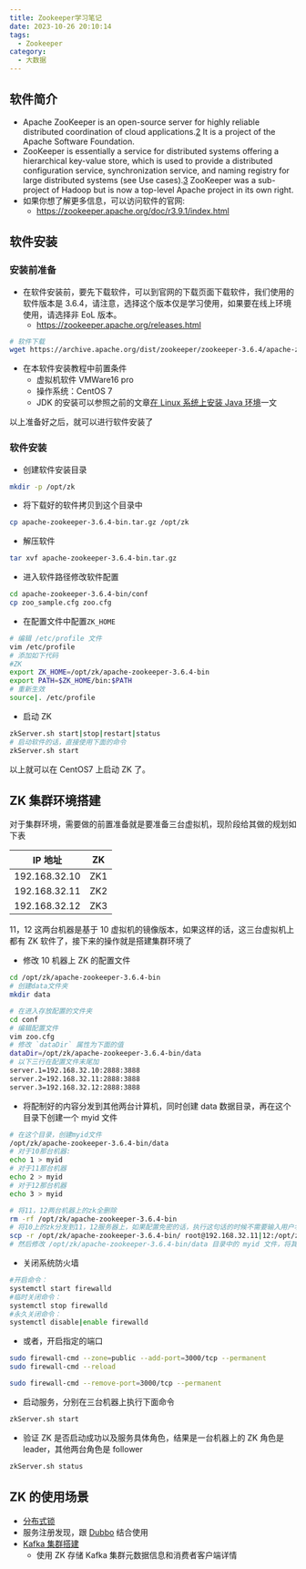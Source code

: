 ```yaml
---
title: Zookeeper学习笔记
date: 2023-10-26 20:10:14
tags:
  - Zookeeper
category:
  - 大数据
---
```


## 软件简介

- Apache ZooKeeper is an open-source server for highly reliable distributed coordination of cloud applications.[2] It is a project of the Apache Software Foundation.
- ZooKeeper is essentially a service for distributed systems offering a hierarchical key-value store, which is used to provide a distributed configuration service, synchronization service, and naming registry for large distributed systems (see Use cases).[3] ZooKeeper was a sub-project of Hadoop but is now a top-level Apache project in its own right.
- 如果你想了解更多信息，可以访问软件的官网:
  - https://zookeeper.apache.org/doc/r3.9.1/index.html

## 软件安装

### 安装前准备

- 在软件安装前，要先下载软件，可以到官网的下载页面下载软件，我们使用的软件版本是 3.6.4，请注意，选择这个版本仅是学习使用，如果要在线上环境使用，请选择非 EoL 版本。
  - https://zookeeper.apache.org/releases.html

```sh
# 软件下载
wget https://archive.apache.org/dist/zookeeper/zookeeper-3.6.4/apache-zookeeper-3.6.4-bin.tar.gz
```

- 在本软件安装教程中前置条件
  - 虚拟机软件 VMWare16 pro
  - 操作系统：CentOS 7
  - JDK 的安装可以参照之前的文章[在 Linux 系统上安装 Java 环境][1]一文

以上准备好之后，就可以进行软件安装了

### 软件安装

- 创建软件安装目录

```sh
mkdir -p /opt/zk
```

- 将下载好的软件拷贝到这个目录中

```sh
cp apache-zookeeper-3.6.4-bin.tar.gz /opt/zk
```

- 解压软件

```sh
tar xvf apache-zookeeper-3.6.4-bin.tar.gz
```

- 进入软件路径修改软件配置

```sh
cd apache-zookeeper-3.6.4-bin/conf
cp zoo_sample.cfg zoo.cfg
```

- 在配置文件中配置`ZK_HOME`

```sh
# 编辑 /etc/profile 文件
vim /etc/profile
# 添加如下代码
#ZK
export ZK_HOME=/opt/zk/apache-zookeeper-3.6.4-bin
export PATH=$ZK_HOME/bin:$PATH
# 重新生效
source|. /etc/profile
```

- 启动 ZK

```sh
zkServer.sh start|stop|restart|status
# 启动软件的话，直接使用下面的命令
zkServer.sh start
```

以上就可以在 CentOS7 上启动 ZK 了。

## ZK 集群环境搭建

对于集群环境，需要做的前置准备就是要准备三台虚拟机，现阶段给其做的规划如下表

| IP 地址       | ZK  |
| ------------- | --- |
| 192.168.32.10 | ZK1 |
| 192.168.32.11 | ZK2 |
| 192.168.32.12 | ZK3 |

11，12 这两台机器是基于 10 虚拟机的镜像版本，如果这样的话，这三台虚拟机上都有 ZK 软件了，接下来的操作就是搭建集群环境了

- 修改 10 机器上 ZK 的配置文件

```sh
cd /opt/zk/apache-zookeeper-3.6.4-bin
# 创建data文件夹
mkdir data

# 在进入存放配置的文件夹
cd conf
# 编辑配置文件
vim zoo.cfg
# 修改 `dataDir` 属性为下面的值
dataDir=/opt/zk/apache-zookeeper-3.6.4-bin/data
# 以下三行在配置文件末尾加
server.1=192.168.32.10:2888:3888
server.2=192.168.32.11:2888:3888
server.3=192.168.32.12:2888:3888
```

- 将配制好的内容分发到其他两台计算机，同时创建 data 数据目录，再在这个目录下创建一个 myid 文件

```sh
# 在这个目录，创建myid文件
/opt/zk/apache-zookeeper-3.6.4-bin/data
# 对于10那台机器:
echo 1 > myid
# 对于11那台机器
echo 2 > myid
# 对于12那台机器
echo 3 > myid

# 将11，12两台机器上的zk全删除
rm -rf /opt/zk/apache-zookeeper-3.6.4-bin
# 将10上的zk分发到11，12服务器上，如果配置免密的话，执行这句话的时候不需要输入用户名密码
scp -r /opt/zk/apache-zookeeper-3.6.4-bin/ root@192.168.32.11|12:/opt/zk
# 然后修改 /opt/zk/apache-zookeeper-3.6.4-bin/data 目录中的 myid 文件，将其该成对应的 2, 3
```

- 关闭系统防火墙

```sh
#开启命令：
systemctl start firewalld
#临时关闭命令：
systemctl stop firewalld
#永久关闭命令：
systemctl disable|enable firewalld
```

- 或者，开启指定的端口

```sh
sudo firewall-cmd --zone=public --add-port=3000/tcp --permanent
sudo firewall-cmd --reload

sudo firewall-cmd --remove-port=3000/tcp --permanent
```

- 启动服务，分别在三台机器上执行下面命令

```sh
zkServer.sh start
```

- 验证 ZK 是否启动成功以及服务具体角色，结果是一台机器上的 ZK 角色是 leader，其他两台角色是 follower

```sh
zkServer.sh status
```

## ZK 的使用场景

- [分布式锁][2]
- 服务注册发现，跟 [Dubbo][3] 结合使用
- [Kafka 集群搭建][4]
  - 使用 ZK 存储 Kafka 集群元数据信息和消费者客户端详情

[1]: http://markshen1992.top/2023/10/23/Java%E5%9C%A8Linux%E4%B8%8A%E5%AE%89%E8%A3%85/
[2]: https://www.bilibili.com/video/BV1mw411d7Cc/?spm_id_from=333.337.search-card.all.click
[3]: https://cn.dubbo.apache.org/zh-cn/
[4]: https://www.oreilly.com/library/view/kafka-the-definitive/9781492043072/
